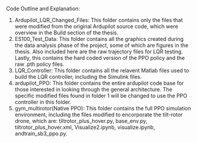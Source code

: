 Code Outline and Explanation: 

1. Ardupilot_LQR_Changed_Files:
   This folder contains only the files that were modified from the original Ardupilot source code, which were overview in the Build section of the thesis.
2. ES100_Test_Data:
   This folder contains all the graphics created during the data analysis phase of the project, some of which are figures in the thesis. Also included here are the raw trajectory files for LQR testing. Lastly, this contains the hard coded version of the PPO policy and the raw .pth policy files.
3. LQR_Controller:
   This folder contains all the relavent Matlab files used to build the LQR controller, including the Simulink files.
4. ardupilot_PPO:
   This folder contains the entire ardupilot code base for those interested in looking through the general architecture. The specific modified files found in folder 1 will be changed to use the PPO controller in this folder.
5. gym_multirotor(Native PPO):
   This folder contains the full PPO simulation environment, including the files modified to encorporate the tilt-rotor drone, which are: tiltrotor_plus_hover.py, base_env.py, tiltrotor_plus_hover.xml, Visualize2.ipynb, visualize.ipynb, andtrain_sb3_ppo.py.

    
